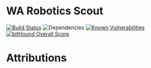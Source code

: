 # WA Robotics Scout

[![Build Status](https://travis-ci.org/wa-robotics/wa-robotics-scout.svg?branch=v1.0-heroku)](https://travis-ci.org/wa-robotics/wa-robotics-scout) ![Dependencies](https://david-dm.org/wa-robotics/wa-robotics-scout.svg) [![Known Vulnerabilities](https://snyk.io/test/github/wa-robotics/wa-robotics-scout/badge.svg)](https://snyk.io/test/github/wa-robotics/wa-robotics-scout)
[![bitHound Overall Score](https://www.bithound.io/github/wa-robotics/wa-robotics-scout/badges/score.svg)](https://www.bithound.io/github/wa-robotics/wa-robotics-scout)


Attributions
============

